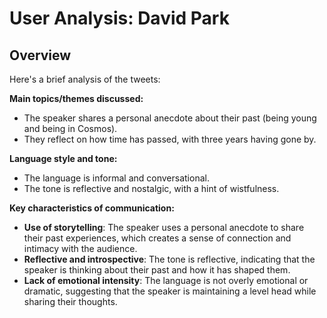 # User Analysis: David Park

## Overview

Here's a brief analysis of the tweets:

**Main topics/themes discussed:**

* The speaker shares a personal anecdote about their past (being young and being in Cosmos).
* They reflect on how time has passed, with three years having gone by.

**Language style and tone:**

* The language is informal and conversational.
* The tone is reflective and nostalgic, with a hint of wistfulness.

**Key characteristics of communication:**

* **Use of storytelling**: The speaker uses a personal anecdote to share their past experiences, which creates a sense of connection and intimacy with the audience.
* **Reflective and introspective**: The tone is reflective, indicating that the speaker is thinking about their past and how it has shaped them.
* **Lack of emotional intensity**: The language is not overly emotional or dramatic, suggesting that the speaker is maintaining a level head while sharing their thoughts.